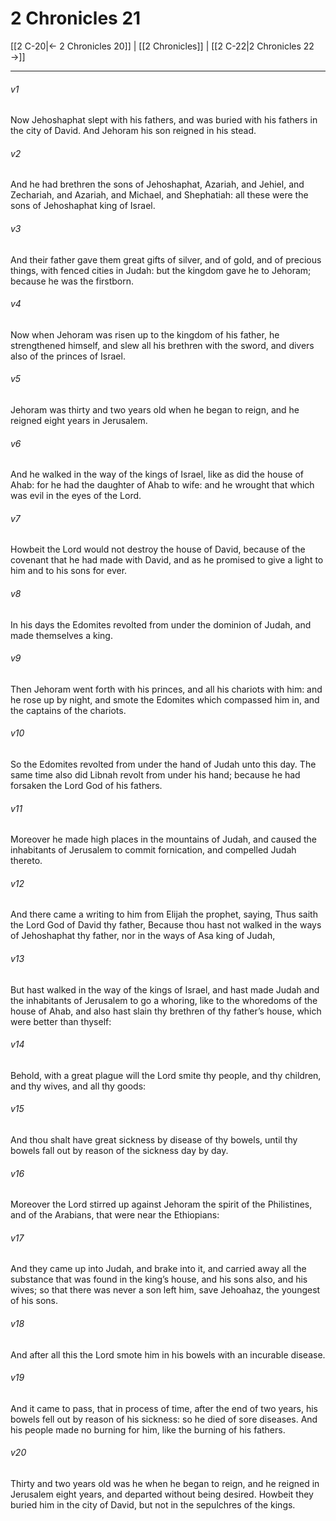 # 2 Chronicles 21

[[2 C-20|← 2 Chronicles 20]] | [[2 Chronicles]] | [[2 C-22|2 Chronicles 22 →]]
***

###### v1
Now Jehoshaphat slept with his fathers, and was buried with his fathers in the city of David. And Jehoram his son reigned in his stead.
###### v2
And he had brethren the sons of Jehoshaphat, Azariah, and Jehiel, and Zechariah, and Azariah, and Michael, and Shephatiah: all these were the sons of Jehoshaphat king of Israel.
###### v3
And their father gave them great gifts of silver, and of gold, and of precious things, with fenced cities in Judah: but the kingdom gave he to Jehoram; because he was the firstborn.
###### v4
Now when Jehoram was risen up to the kingdom of his father, he strengthened himself, and slew all his brethren with the sword, and divers also of the princes of Israel.
###### v5
Jehoram was thirty and two years old when he began to reign, and he reigned eight years in Jerusalem.
###### v6
And he walked in the way of the kings of Israel, like as did the house of Ahab: for he had the daughter of Ahab to wife: and he wrought that which was evil in the eyes of the Lord.
###### v7
Howbeit the Lord would not destroy the house of David, because of the covenant that he had made with David, and as he promised to give a light to him and to his sons for ever.
###### v8
In his days the Edomites revolted from under the dominion of Judah, and made themselves a king.
###### v9
Then Jehoram went forth with his princes, and all his chariots with him: and he rose up by night, and smote the Edomites which compassed him in, and the captains of the chariots.
###### v10
So the Edomites revolted from under the hand of Judah unto this day. The same time also did Libnah revolt from under his hand; because he had forsaken the Lord God of his fathers.
###### v11
Moreover he made high places in the mountains of Judah, and caused the inhabitants of Jerusalem to commit fornication, and compelled Judah thereto.
###### v12
And there came a writing to him from Elijah the prophet, saying, Thus saith the Lord God of David thy father, Because thou hast not walked in the ways of Jehoshaphat thy father, nor in the ways of Asa king of Judah,
###### v13
But hast walked in the way of the kings of Israel, and hast made Judah and the inhabitants of Jerusalem to go a whoring, like to the whoredoms of the house of Ahab, and also hast slain thy brethren of thy father’s house, which were better than thyself:
###### v14
Behold, with a great plague will the Lord smite thy people, and thy children, and thy wives, and all thy goods:
###### v15
And thou shalt have great sickness by disease of thy bowels, until thy bowels fall out by reason of the sickness day by day.
###### v16
Moreover the Lord stirred up against Jehoram the spirit of the Philistines, and of the Arabians, that were near the Ethiopians:
###### v17
And they came up into Judah, and brake into it, and carried away all the substance that was found in the king’s house, and his sons also, and his wives; so that there was never a son left him, save Jehoahaz, the youngest of his sons.
###### v18
And after all this the Lord smote him in his bowels with an incurable disease.
###### v19
And it came to pass, that in process of time, after the end of two years, his bowels fell out by reason of his sickness: so he died of sore diseases. And his people made no burning for him, like the burning of his fathers.
###### v20
Thirty and two years old was he when he began to reign, and he reigned in Jerusalem eight years, and departed without being desired. Howbeit they buried him in the city of David, but not in the sepulchres of the kings. 
